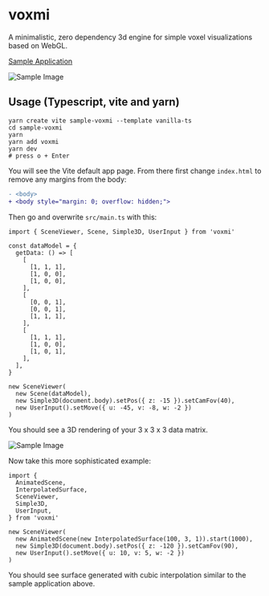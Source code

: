 # voxmi

A minimalistic, zero dependency 3d engine for simple voxel visualizations based on WebGL.

[Sample Application](https://oyo.github.io/voxmi/)

![Sample Image](https://oyo.github.io/voxmi/sample-2.png)

## Usage (Typescript, vite and yarn)

    yarn create vite sample-voxmi --template vanilla-ts
    cd sample-voxmi
    yarn
    yarn add voxmi
    yarn dev
    # press o + Enter

You will see the Vite default app page. From there first
change `index.html` to remove any margins from the body:

```diff
- <body>
+ <body style="margin: 0; overflow: hidden;">
```

Then go and overwrite `src/main.ts` with this:

    import { SceneViewer, Scene, Simple3D, UserInput } from 'voxmi'

    const dataModel = {
      getData: () => [
        [
          [1, 1, 1],
          [1, 0, 0],
          [1, 0, 0],
        ],
        [
          [0, 0, 1],
          [0, 0, 1],
          [1, 1, 1],
        ],
        [
          [1, 1, 1],
          [1, 0, 0],
          [1, 0, 1],
        ],
      ],
    }

    new SceneViewer(
      new Scene(dataModel),
      new Simple3D(document.body).setPos({ z: -15 }).setCamFov(40),
      new UserInput().setMove({ u: -45, v: -8, w: -2 })
    )

You should see a 3D rendering of your 3 x 3 x 3 data matrix.

![Sample Image](https://oyo.github.io/voxmi/sample-1.png)

Now take this more sophisticated example:

    import {
      AnimatedScene,
      InterpolatedSurface,
      SceneViewer,
      Simple3D,
      UserInput,
    } from 'voxmi'

    new SceneViewer(
      new AnimatedScene(new InterpolatedSurface(100, 3, 1)).start(1000),
      new Simple3D(document.body).setPos({ z: -120 }).setCamFov(90),
      new UserInput().setMove({ u: 10, v: 5, w: -2 })
    )

You should see surface generated with cubic interpolation
similar to the sample application above.
